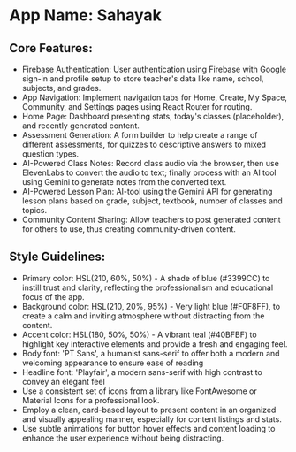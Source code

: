# **App Name**: Sahayak

## Core Features:

- Firebase Authentication: User authentication using Firebase with Google sign-in and profile setup to store teacher's data like name, school, subjects, and grades.
- App Navigation: Implement navigation tabs for Home, Create, My Space, Community, and Settings pages using React Router for routing.
- Home Page: Dashboard presenting stats, today's classes (placeholder), and recently generated content.
- Assessment Generation: A form builder to help create a range of different assessments, for quizzes to descriptive answers to mixed question types.
- AI-Powered Class Notes: Record class audio via the browser, then use ElevenLabs to convert the audio to text; finally process with an AI tool using Gemini to generate notes from the converted text.
- AI-Powered Lesson Plan: AI-tool using the Gemini API for generating lesson plans based on grade, subject, textbook, number of classes and topics.
- Community Content Sharing: Allow teachers to post generated content for others to use, thus creating community-driven content.

## Style Guidelines:

- Primary color: HSL(210, 60%, 50%) - A shade of blue (#3399CC) to instill trust and clarity, reflecting the professionalism and educational focus of the app.
- Background color: HSL(210, 20%, 95%) - Very light blue (#F0F8FF), to create a calm and inviting atmosphere without distracting from the content.
- Accent color: HSL(180, 50%, 50%) - A vibrant teal (#40BFBF) to highlight key interactive elements and provide a fresh and engaging feel.
- Body font: 'PT Sans', a humanist sans-serif to offer both a modern and welcoming appearance to ensure ease of reading
- Headline font: 'Playfair', a modern sans-serif with high contrast to convey an elegant feel
- Use a consistent set of icons from a library like FontAwesome or Material Icons for a professional look.
- Employ a clean, card-based layout to present content in an organized and visually appealing manner, especially for content listings and stats.
- Use subtle animations for button hover effects and content loading to enhance the user experience without being distracting.
